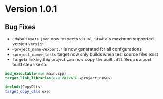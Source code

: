 # Version 1.0.1
## Bug Fixes
- `CMakePresets.json` now respects `Visual Studio`'s maximum supported version  `version`
- `<project_name>/export.h` is now generated for all configurations
- `<project_name>_tests` target now only builds when test source files exist
- Targets linking this project can now copy the built `.dll` files as a post build step like so:
```cmake
add_executable(exe main.cpp)
target_link_libraries(exe PRIVATE <project_name>)

include(CopyDLLs)
target_copy_dlls(exe)
```